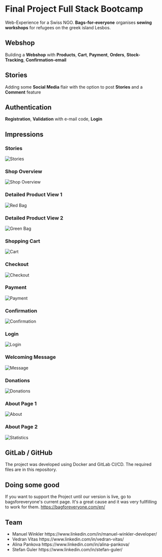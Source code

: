 # Final Project Full Stack Bootcamp


Web-Experience for a Swiss NGO. **Bags-for-everyone** organises **sewing workshops** for refugees on the greek island Lesbos.

## Webshop

Building a **Webshop** with **Products**, **Cart**, **Payment**, **Orders**, **Stock-Tracking**, **Confirmation-email**

## Stories

Adding some **Social Media** flair with the option to post **Stories** and a **Comment** feature

## Authentication

**Registration**, **Validation** with e-mail code, **Login**
<br>

## Impressions

### Stories

![Stories](https://github.com/alipankova/SIT-final-project/assets/112779525/bfca3424-fdca-4292-86d8-e74c7b637068)


### Shop Overview 

![Shop Overview](https://github.com/alipankova/SIT-final-project/assets/112779525/d4b6a152-8561-4edc-840c-9092499fb2d8)


### Detailed Product View 1

![Red Bag](https://github.com/alipankova/SIT-final-project/assets/112779525/56114b06-54d9-4a61-bc97-a26564fe0086)


### Detailed Product View 2

![Green Bag](https://github.com/alipankova/SIT-final-project/assets/112779525/5fc406f5-7c0d-4f46-bf96-d2abaf9418c8)


### Shopping Cart

![Cart](https://github.com/alipankova/SIT-final-project/assets/112779525/dae2f327-a514-4b6c-9a60-41ba28fd910c)


### Checkout

![Checkout](https://github.com/alipankova/SIT-final-project/assets/112779525/b79b64a3-6045-412d-9201-9fae2bec37ca)


### Payment
![Payment](https://github.com/alipankova/SIT-final-project/assets/112779525/34b2ed6b-2520-428c-b0a5-9f61ceee0685)



### Confirmation

![Confirmation](https://github.com/alipankova/SIT-final-project/assets/112779525/af557027-56dd-4534-a8cc-bba5bfe536b2)


### Login

![Login](https://github.com/alipankova/SIT-final-project/assets/112779525/a8b0e02d-978a-4f22-ac77-106265723b6b)


### Welcoming Message

![Message](https://github.com/alipankova/SIT-final-project/assets/112779525/f9e53eae-5d68-4002-9288-58b13b25ddc8)


### Donations

![Donations](https://github.com/alipankova/SIT-final-project/assets/112779525/e9332734-b5ed-4413-b819-a22c7dcf7319)


### About Page 1

![About](https://github.com/alipankova/SIT-final-project/assets/112779525/3fadf879-3432-4061-89ae-f82b22f3b802)


### About Page 2

![Statistics](https://github.com/alipankova/SIT-final-project/assets/112779525/b63b203a-68f2-4857-822c-df3fad00b42c)


## GitLab / GitHub

The project was developed using Docker and GitLab CI/CD. The required files are in this repository. 

## Doing some good
If you want to support the Project until our version is live, go to bagsforeveryone's current page.
It's a great cause and it was very fullfilling to work for them. https://bagforeveryone.com/en/

## Team
<ul>
<li>Manuel Winkler https://www.linkedin.com/in/manuel-winkler-developer/</li>
<li>Vedran Vitas https://www.linkedin.com/in/vedran-vitas/</li>
<li>Alina Pankova https://www.linkedin.com/in/alina-pankova/</li>
<li>Stefan Guler https://www.linkedin.com/in/stefan-guler/</li>
</ul>
